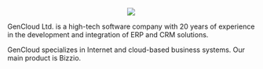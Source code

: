 <p align="center" width="100%">
  <img src="https://gencloud.bg/images/logo_gencloud.png">
</p>

GenCloud Ltd. is a high-tech software company with 20 years of experience in the development and integration of ERP and CRM solutions.

GenCloud specializes in Internet and cloud-based business systems. Our main product is Bizzio.

